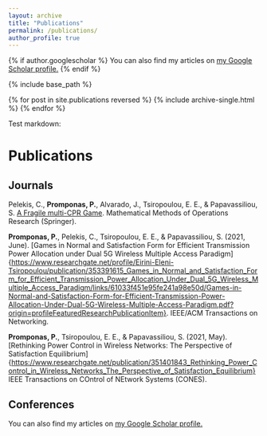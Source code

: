 ```yaml
---
layout: archive
title: "Publications"
permalink: /publications/
author_profile: true
---
```


{% if author.googlescholar %}
  You can also find my articles on <u><a href="{{author.googlescholar}}">my Google Scholar profile</a>.</u>
{% endif %}

{% include base_path %}

{% for post in site.publications reversed %}
  {% include archive-single.html %}
{% endfor %}

Test markdown:

# Publications

## Journals

Pelekis, C., **Promponas, P.**, Alvarado, J., Tsiropoulou, E. E., & Papavassiliou, S. [A Fragile multi-CPR Game](https://arxiv.org/pdf/2102.12820.pdf).
Mathematical Methods of Operations Research (Springer). 

**Promponas, P.**, Pelekis, C., Tsiropoulou, E. E., & Papavassiliou, S. (2021, June). [Games in Normal and Satisfaction Form for Efficient Transmission Power Allocation under Dual 5G Wireless Multiple Access Paradigm]{https://www.researchgate.net/profile/Eirini-Eleni-Tsiropoulou/publication/353391615_Games_in_Normal_and_Satisfaction_Form_for_Efficient_Transmission_Power_Allocation_Under_Dual_5G_Wireless_Multiple_Access_Paradigm/links/61033f451e95fe241a98e50d/Games-in-Normal-and-Satisfaction-Form-for-Efficient-Transmission-Power-Allocation-Under-Dual-5G-Wireless-Multiple-Access-Paradigm.pdf?origin=profileFeaturedResearchPublicationItem}. IEEE/ACM Transactions on Networking.

**Promponas, P.**,  Tsiropoulou, E. E., & Papavassiliou, S. (2021, May). [Rethinking Power Control in Wireless Networks: The Perspective of Satisfaction Equilibrium]{https://www.researchgate.net/publication/351401843_Rethinking_Power_Control_in_Wireless_Networks_The_Perspective_of_Satisfaction_Equilibrium} IEEE Transactions on COntrol of NEtwork Systems (CONES).

## Conferences



You can also find my articles on <u><a href="{https://scholar.google.com/citations?user=-1WgCd8AAAAJ&hl=en}">my Google Scholar profile</a>.</u>
